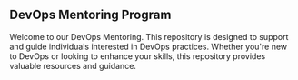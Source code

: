 ## DevOps Mentoring Program

Welcome to our DevOps Mentoring. This repository is designed to support and guide individuals interested in DevOps practices. Whether you're new to DevOps or looking to enhance your skills, this repository provides valuable resources and guidance.